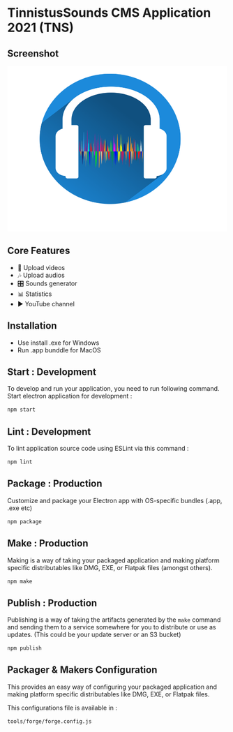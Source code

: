 # TinnistusSounds CMS Application 2021 (TNS)

## Screenshot

![Image](/assets/images/logo.png?raw=true "Logo")

## Core Features

- 🎥   Upload videos
- 🎶   Upload audios
- 🎛   Sounds generator
- 📊   Statistics
- ▶️   YouTube channel


## Installation

- Use install .exe for Windows
- Run .app bunddle for MacOS


## Start : Development

To develop and run your application, you need to run following command.
Start electron application for development :

```bash
npm start
```

## Lint : Development

To lint application source code using ESLint via this command :

```bash
npm lint
```

## Package : Production

Customize and package your Electron app with OS-specific bundles (.app, .exe etc)

```bash
npm package
```

## Make : Production

Making is a way of taking your packaged application and making platform specific distributables like DMG, EXE, or Flatpak files (amongst others).

```bash
npm make
```


## Publish : Production

Publishing is a way of taking the artifacts generated by the `make` command and sending them to a service somewhere for you to distribute or use as updates. (This could be your update server or an S3 bucket)

```bash
npm publish
```


## Packager & Makers Configuration

This provides an easy way of configuring your packaged application and making platform specific distributables like DMG, EXE, or Flatpak files.

This configurations file is available in :

```
tools/forge/forge.config.js
```
